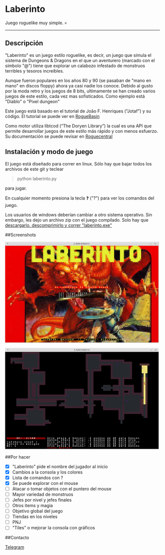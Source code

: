 # Laberinto

Juego roguelike muy simple. :skull:

---

## Descripción

"Laberinto" es un juego estilo roguelike, es decir, un juego que simula el sistema de Dungeons & Dragons en el que un aventurero (marcado con el símbolo "@") tiene que explorar un calabozo infestado de monstruos terribles y tesoros increíbles.

Aunque fueron populares en los años 80 y 90 (se pasaban de "mano en mano" en discos floppy) ahora ya casi nadie los conoce. Debido al gusto por la moda retro y los juegos de 8 bits, ultimamente se han creado varios juegos de este estilo, cada vez mas sofisticados. Como ejemplo está "Diablo" o "Pixel dungeon"

Este juego está basado en el tutorial de João F. Henriques ("Jotaf") y su código. El tutorial se puede ver en [RogueBasin](http://www.roguebasin.com/index.php?title=Complete_Roguelike_Tutorial,_using_python%2Blibtcod)

Como motor utiliza libtcod (“The Doryen Library”) la cual es una API que permite desarrollar juegos de este estilo más rápido y con menos esfuerzo. Su documentación se puede revisar en [Roguecentral](http://roguecentral.org/doryen/libtcod/)

## Instalación y modo de juego

El juego está diseñado para correr en linux. Sólo hay que bajar todos los archivos de este git y teclear

> python laberinto.py

para jugar.

En cualquier momento presiona la tecla :question: ("?") para ver los comandos del juego.

Los usuarios de windows deberían cambiar a otro sistema operativo. Sin embargo, les dejo un archivo zip con el juego compilado. Solo hay que [descargarlo, descomprimirlo y correr "laberinto.exe"](https://github.com/jackeliand/laberinto/raw/master/win/laberinto.zip)

##Screenshots

![Screenshot1](https://raw.githubusercontent.com/jackeliand/laberinto/master/img/01.jpg)

![Screenshot2](https://raw.githubusercontent.com/jackeliand/laberinto/master/img/02.jpg)


##Por hacer

- [x] "Laberinto" pide el nombre del jugador al inicio
- [x] Cambios a la consola y los colores
- [x] Lista de comandos con ?
- [x] Se puede explorar con el mouse
- [ ] Atacar o tomar objetos con el puntero del mouse
- [ ] Mayor variedad de monstruos
- [ ] Jefes por nivel y jefes finales
- [ ] Otros items y magia
- [ ] Objetivo global del juego
- [ ] Tiendas en los niveles
- [ ] PNJ
- [ ] "Tiles" o mejorar la consola con gráficos

##Contacto

[Telegram](telegram.me/eliand)
